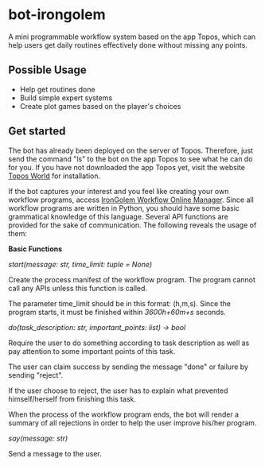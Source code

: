 # bot-irongolem
A mini programmable workflow system based on the app Topos, which can help users get daily routines effectively done without missing any points.

## Possible Usage
- Help get routines done
- Build simple expert systems
- Create plot games based on the player's choices

## Get started
The bot has already been deployed on the server of Topos. Therefore, just send the command "ls" to the bot on the app Topos to see what he can do for you. If you have not downloaded the app Topos yet, visit the website [Topos World](http://topos.world/) for installation.

If the bot captures your interest and you feel like creating your own workflow programs, access [IronGolem Workflow Online Manager](http://122.51.74.154:2333/). Since all workflow programs are written in Python, you should have some basic grammatical knowledge of this language. Several API functions are provided for the sake of communication. The following reveals the usage of them:

**Basic Functions**

*start(message: str, time_limit: tuple = None)*

Create the process manifest of the workflow program. The program cannot call any APIs unless this function is called.  

The parameter time_limit should be in this format: (h,m,s). Since the program starts, it must be finished within *3600h+60m+s* seconds.


*do(task_description: str, important_points: list) -> bool*

Require the user to do something according to task description as well as pay attention to some important points of this task.

The user can claim success by sending the message "done" or failure by sending "reject".

If the user choose to reject, the user has to explain what prevented himself/herself from finishing this task.

When the process of the workflow program ends, the bot will render a summary of all rejections in order to help the user improve his/her program.


*say(message: str)*

Send a message to the user. 
